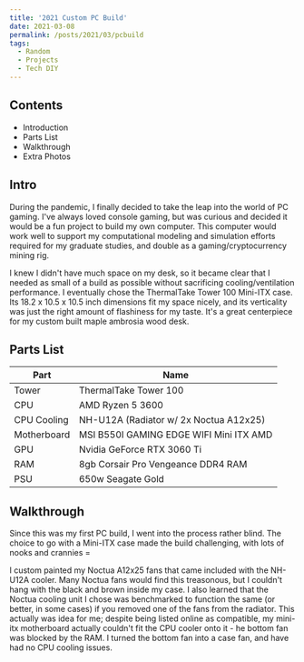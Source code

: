 ```yaml
---
title: '2021 Custom PC Build'
date: 2021-03-08
permalink: /posts/2021/03/pcbuild
tags:
  - Random
  - Projects
  - Tech DIY
---
```


## Contents
- Introduction
- Parts List
- Walkthrough
- Extra Photos


## Intro
During the pandemic, I finally decided to take the leap into the world of PC gaming. I've always loved console gaming, but was curious and decided it would be a fun project to build my own computer. This computer would work well to support my computational modeling and simulation efforts required for my graduate studies, and double as a gaming/cryptocurrency mining rig. 


I knew I didn't have much space on my desk, so it became clear that I needed as small of a build as possible without sacrificing cooling/ventilation performance. I eventually chose the ThermalTake Tower 100 Mini-ITX case. Its 18.2 x 10.5 x 10.5 inch dimensions fit my space nicely, and its verticality was just the right amount of flashiness for my taste. It's a great centerpiece for my custom built maple ambrosia wood desk. 



## Parts List
| Part | Name |
| --- | ----------- |
| Tower | ThermalTake Tower 100 |
| CPU | AMD Ryzen 5 3600 |
| CPU Cooling | NH-U12A (Radiator w/ 2x Noctua A12x25) |
| Motherboard | MSI B550I GAMING EDGE WIFI Mini ITX AMD |
| GPU | Nvidia GeForce RTX 3060 Ti |
| RAM | 8gb Corsair Pro Vengeance DDR4 RAM  |
| PSU | 650w Seagate Gold |

## Walkthrough
Since this was my first PC build, I went into the process rather blind. The choice to go with a Mini-ITX case made the build challenging, with lots of nooks and crannies =


I custom painted my Noctua A12x25 fans that came included with the NH-U12A cooler. Many Noctua fans would find this treasonous, but I couldn't hang with the black and brown inside my case. I also learned that the Noctua cooling unit I chose was benchmarked to function the same (or better, in some cases) if you removed one of the fans from the radiator. This actually was idea for me; despite being listed online as compatible, my mini-itx motherboard actually couldn't fit the CPU cooler onto it - he bottom fan was blocked by the RAM. I turned the bottom fan into a case fan, and have had no CPU cooling issues. 
